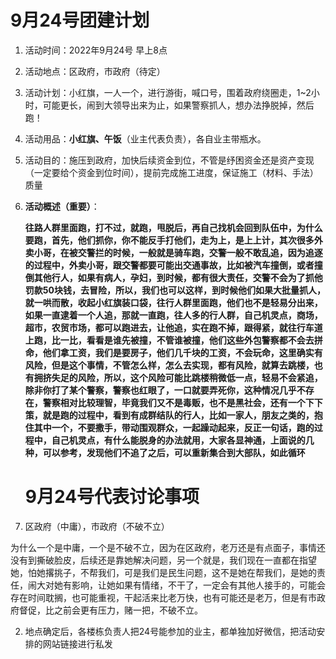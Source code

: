 # 9月24号团建计划

1. 活动时间：2022年9月24号 早上8点

2. 活动地点：区政府，市政府（待定）

3. 活动计划：小红旗，一人一个，进行游街，喊口号，围着政府绕圈走，1~2小时，可能更长，闹到大领导出来为止，如果警察抓人，想办法挣脱掉，然后跑！

4. 活动用品：**小红旗、午饭**（业主代表负责），各自业主带瓶水。

5. 活动目的：施压到政府，加快后续资金到位，不管是纾困资金还是资产变现（一定要给个资金到位时间），提前完成施工进度，保证施工（材料、手法）质量

6. **活动概述（重要）**：

   **往路人群里面跑，打不过，就跑，甩脱后，再自己找机会回到队伍中，为什么要跑，首先，他们抓你，你不能反手打他们，走为上，是上上计，其次很多外卖小哥，在被交警拦的时候，一般就是骑车跑，交警一般不敢乱追，因为追逐的过程中，外卖小哥，跟交警都要可能出交通事故，比如被汽车撞倒，或者撞倒其他行人，如果有病人，孕妇，到时候，都有很大责任，交警不会为了抓他罚款50块钱，去冒险，所以，我们也可以这样，到时候他们如果大批量抓人，就一哄而散，收起小红旗装口袋，往行人群里面跑，他们也不是轻易分出来，如果一直逮着一个人追，那就一直跑，往人多的行人群，自己机灵点，商场，超市，农贸市场，都可以跑进去，让他追，实在跑不掉，跟得紧，就往行车道上跑，比一比，看看是谁先被撞，不管谁被撞，他们这些外包警察都不会去拼命，他们拿工资，我们是要房子，他们几千块的工资，不会玩命，这里确实有风险，但是这个事情，不管怎么样，怎么去实现，都有风险，就算去跳楼，也有拥挤失足的风险，所以，这个风险可能比跳楼稍微低一点，轻易不会紧追，除非你打了某个警察，警察也红眼了，一口就要弄死你，这种情况几乎不存在，警察相对比较理智，毕竟我们又不是毒贩，也不是黑社会，还有一个下下策，就是跑的过程中，看到有成群结队的行人，比如一家人，朋友之类的，抱住其中一个，不要撒手，带动围观群众，一起躁动起来，反正一句话，跑的过程中，自己机灵点，有什么能脱身的办法就用，大家各显神通，上面说的几种，可以参考，发现他们不追了之后，可以重新集合到大部队，如此循环**
   
   # 9月24号代表讨论事项

1.  区政府（中庸），市政府（不破不立）

为什么一个是中庸，一个是不破不立，因为在区政府，老万还是有点面子，事情还没有到撕破脸皮，后续还是靠她解决问题，另一个就是，我们现在一直都在指望她，怕她撂挑子，不帮我们，可是我们是民生问题，这不是她在帮我们，是她的责任，闹大对她有影响，让她如果有情绪，不干了，一定会有其他人接手的，可能会存在时间耽搁，也可能重视，干起活来比老万快，也有可能还是老万，但是有市政府督促，比之前会更有压力，赌一把，不破不立。

2. 地点确定后，各楼栋负责人把24号能参加的业主，都单独加好微信，把活动安排的网站链接进行私发
